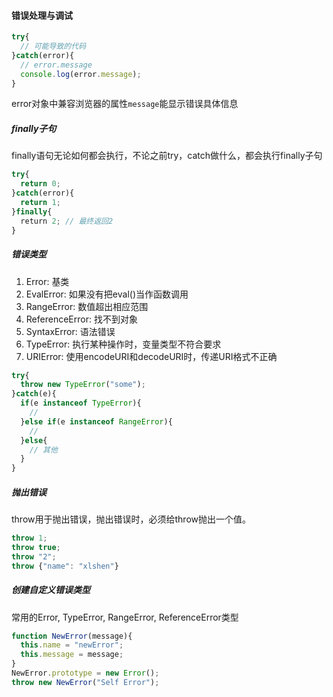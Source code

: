 #### 错误处理与调试
```javascript
try{
  // 可能导致的代码
}catch(error){
  // error.message
  console.log(error.message);
}
```
error对象中兼容浏览器的属性`message`能显示错误具体信息
##### finally子句
finally语句无论如何都会执行，不论之前try，catch做什么，都会执行finally子句
```javascript
try{
  return 0;
}catch(error){
  return 1;
}finally{
  return 2; // 最终返回2
}
```
##### 错误类型
1. Error: 基类  
2. EvalError: 如果没有把eval()当作函数调用  
3. RangeError: 数值超出相应范围  
4. ReferenceError: 找不到对象   
5. SyntaxError: 语法错误  
6. TypeError: 执行某种操作时，变量类型不符合要求     
7. URIError: 使用encodeURI和decodeURI时，传递URI格式不正确   
```javascript
try{
  throw new TypeError("some");
}catch(e){
  if(e instanceof TypeError){
    // 
  }else if(e instanceof RangeError){
    //
  }else{
    // 其他
  }
}
```
##### 抛出错误
throw用于抛出错误，抛出错误时，必须给throw抛出一个值。
```javascript
throw 1;
throw true;
throw "2";
throw {"name": "xlshen"}
```
##### 创建自定义错误类型
常用的Error, TypeError, RangeError, ReferenceError类型
```javascript
function NewError(message){
  this.name = "newError";
  this.message = message;
}
NewError.prototype = new Error();
throw new NewError("Self Error");
```
